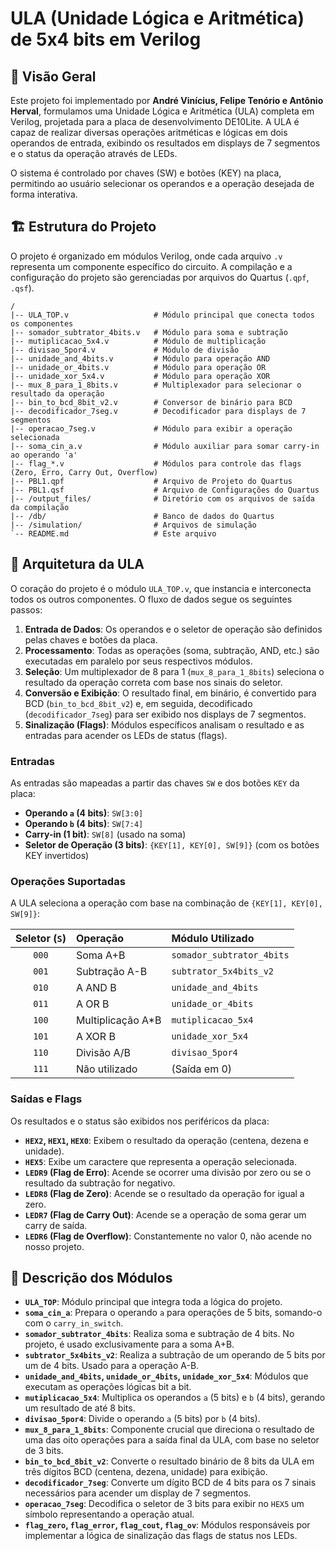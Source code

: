 # ULA (Unidade Lógica e Aritmética) de 5x4 bits em Verilog

## 📖 Visão Geral

Este projeto foi implementado por **André Vinícius, Felipe Tenório e Antônio Herval**, formulamos uma Unidade Lógica e Aritmética (ULA) completa em Verilog, projetada para a placa de desenvolvimento DE10Lite. A ULA é capaz de realizar diversas operações aritméticas e lógicas em dois operandos de entrada, exibindo os resultados em displays de 7 segmentos e o status da operação através de LEDs.

O sistema é controlado por chaves (SW) e botões (KEY) na placa, permitindo ao usuário selecionar os operandos e a operação desejada de forma interativa.

## 🏗️ Estrutura do Projeto

O projeto é organizado em módulos Verilog, onde cada arquivo `.v` representa um componente específico do circuito. A compilação e a configuração do projeto são gerenciadas por arquivos do Quartus (`.qpf`, `.qsf`).

```
/
|-- ULA_TOP.v                   # Módulo principal que conecta todos os componentes
|-- somador_subtrator_4bits.v   # Módulo para soma e subtração
|-- mutiplicacao_5x4.v          # Módulo de multiplicação
|-- divisao_5por4.v             # Módulo de divisão
|-- unidade_and_4bits.v         # Módulo para operação AND
|-- unidade_or_4bits.v          # Módulo para operação OR
|-- unidade_xor_5x4.v           # Módulo para operação XOR
|-- mux_8_para_1_8bits.v        # Multiplexador para selecionar o resultado da operação
|-- bin_to_bcd_8bit_v2.v        # Conversor de binário para BCD
|-- decodificador_7seg.v        # Decodificador para displays de 7 segmentos
|-- operacao_7seg.v             # Módulo para exibir a operação selecionada
|-- soma_cin_a.v                # Módulo auxiliar para somar carry-in ao operando 'a'
|-- flag_*.v                    # Módulos para controle das flags (Zero, Erro, Carry Out, Overflow)
|-- PBL1.qpf                    # Arquivo de Projeto do Quartus
|-- PBL1.qsf                    # Arquivo de Configurações do Quartus
|-- /output_files/              # Diretório com os arquivos de saída da compilação
|-- /db/                        # Banco de dados do Quartus
|-- /simulation/                # Arquivos de simulação
`-- README.md                   # Este arquivo
```

## 📐 Arquitetura da ULA

O coração do projeto é o módulo `ULA_TOP.v`, que instancia e interconecta todos os outros componentes. O fluxo de dados segue os seguintes passos:

1.  **Entrada de Dados**: Os operandos e o seletor de operação são definidos pelas chaves e botões da placa.
2.  **Processamento**: Todas as operações (soma, subtração, AND, etc.) são executadas em paralelo por seus respectivos módulos.
3.  **Seleção**: Um multiplexador de 8 para 1 (`mux_8_para_1_8bits`) seleciona o resultado da operação correta com base nos sinais do seletor.
4.  **Conversão e Exibição**: O resultado final, em binário, é convertido para BCD (`bin_to_bcd_8bit_v2`) e, em seguida, decodificado (`decodificador_7seg`) para ser exibido nos displays de 7 segmentos.
5.  **Sinalização (Flags)**: Módulos específicos analisam o resultado e as entradas para acender os LEDs de status (flags).

### Entradas

As entradas são mapeadas a partir das chaves `SW` e dos botões `KEY` da placa:

  * **Operando `a` (4 bits)**: `SW[3:0]`
  * **Operando `b` (4 bits)**: `SW[7:4]`
  * **Carry-in (1 bit)**: `SW[8]` (usado na soma)
  * **Seletor de Operação (3 bits)**: `{KEY[1], KEY[0], SW[9]}` (com os botões KEY invertidos)

### Operações Suportadas

A ULA seleciona a operação com base na combinação de `{KEY[1], KEY[0], SW[9]}`:

| Seletor (`S`) | Operação | Módulo Utilizado |
| :-----------: | :--- | :--- |
| `000` | Soma A+B | `somador_subtrator_4bits` |
| `001` | Subtração A-B | `subtrator_5x4bits_v2` |
| `010` | A AND B | `unidade_and_4bits` |
| `011` | A OR B | `unidade_or_4bits` |
| `100` | Multiplicação A\*B | `mutiplicacao_5x4` |
| `101` | A XOR B | `unidade_xor_5x4` |
| `110` | Divisão A/B | `divisao_5por4` |
| `111` | Não utilizado | (Saída em 0) |

### Saídas e Flags

Os resultados e o status são exibidos nos periféricos da placa:

  * **`HEX2`, `HEX1`, `HEX0`**: Exibem o resultado da operação (centena, dezena e unidade).
  * **`HEX5`**: Exibe um caractere que representa a operação selecionada.
  * **`LEDR9` (Flag de Erro)**: Acende se ocorrer uma divisão por zero ou se o resultado da subtração for negativo.
  * **`LEDR8` (Flag de Zero)**: Acende se o resultado da operação for igual a zero.
  * **`LEDR7` (Flag de Carry Out)**: Acende se a operação de soma gerar um carry de saída.
  * **`LEDR6` (Flag de Overflow)**: Constantemente no valor 0, não acende no nosso projeto.

## 🧩 Descrição dos Módulos

  * **`ULA_TOP`**: Módulo principal que integra toda a lógica do projeto.
  * **`soma_cin_a`**: Prepara o operando `a` para operações de 5 bits, somando-o com o `carry_in_switch`.
  * **`somador_subtrator_4bits`**: Realiza soma e subtração de 4 bits. No projeto, é usado exclusivamente para a soma A+B.
  * **`subtrator_5x4bits_v2`**: Realiza a subtração de um operando de 5 bits por um de 4 bits. Usado para a operação A-B.
  * **`unidade_and_4bits`, `unidade_or_4bits`, `unidade_xor_5x4`**: Módulos que executam as operações lógicas bit a bit.
  * **`mutiplicacao_5x4`**: Multiplica os operandos `a` (5 bits) e `b` (4 bits), gerando um resultado de até 8 bits.
  * **`divisao_5por4`**: Divide o operando `a` (5 bits) por `b` (4 bits).
  * **`mux_8_para_1_8bits`**: Componente crucial que direciona o resultado de uma das oito operações para a saída final da ULA, com base no seletor de 3 bits.
  * **`bin_to_bcd_8bit_v2`**: Converte o resultado binário de 8 bits da ULA em três dígitos BCD (centena, dezena, unidade) para exibição.
  * **`decodificador_7seg`**: Converte um dígito BCD de 4 bits para os 7 sinais necessários para acender um display de 7 segmentos.
  * **`operacao_7seg`**: Decodifica o seletor de 3 bits para exibir no `HEX5` um símbolo representando a operação atual.
  * **`flag_zero`, `flag_error`, `flag_cout`, `flag_ov`**: Módulos responsáveis por implementar a lógica de sinalização das flags de status nos LEDs.
